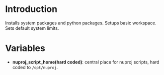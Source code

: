 # Introduction

Installs system packages and python packages.
Setups basic workspace.
Sets default system limits.

# Variables

* **nuproj_script_home(hard coded)**: central place for nuproj scripts, hard coded to `/opt/nuproj`.
